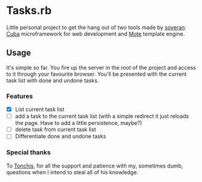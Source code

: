 # Tasks.rb

Little personal project to get the hang out of two tools made by [soveran]("https://github.com/soveran"): [Cuba]("https://github.com/soveran/cuba") microframework for web development and [Mote]("https://github.com/soveran/mote") template engine.

## Usage

It's simple so far. You fire up the server in the root of the project and access to it through your favourite browser. You'll be presented with the current task list with done and undone tasks.

### Features

- [x] List current task list
- [ ] add a task to the current task list (with a simple redirect it just reloads the page. Have to add a little persistence, maybe?)
- [ ] delete task from current task list
- [ ] Differentiate done and undone tasks

### Special thanks

To [Tonchis]("https://github.com/tonchis"), for all the support and patience with my, sometimes dumb, questions when I intend to steal all of his knowledge.